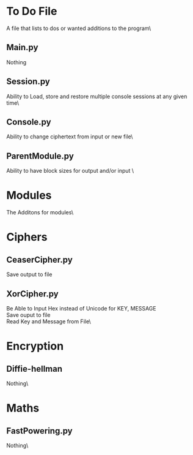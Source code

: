# To Do File
A file that lists to dos or wanted additions to the program\

## Main.py
Nothing

## Session.py
Ability to Load, store and restore multiple console sessions at any given time\

## Console.py
Ability to change ciphertext from input or new file\

## ParentModule.py
Ability to have block sizes for output and/or input \


# Modules
The Additons for modules\


# Ciphers

## CeaserCipher.py
Save output to file

## XorCipher.py
Be Able to Input Hex instead of Unicode for KEY, MESSAGE\
Save ouput to file\
Read Key and Message from File\

# Encryption

## Diffie-hellman
Nothing\

# Maths

## FastPowering.py
Nothing\
